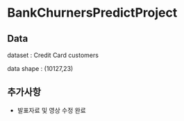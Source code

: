 # BankChurnersPredictProject

## Data
dataset : Credit Card customers

data shape : (10127,23)

## 추가사항
- 발표자료 및 영상 수정 완료
